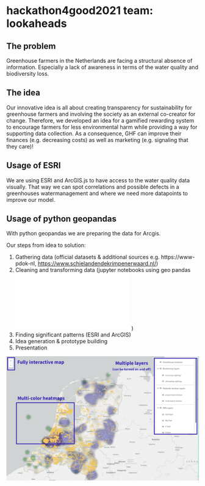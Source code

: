 # hackathon4good2021 team: lookaheads

## The problem
Greenhouse farmers in the Netherlands are facing a structural absence of information. Especially a lack of awareness in terms of the water quality and biodiversity loss. 

## The idea
Our innovative idea is all about creating transparency for sustainability for greenhouse farmers and involving the society as an external co-creator for change. Therefore, we developed an idea for a gamified rewarding system to encourage farmers for less environmental harm while providing a way for supporting data collection. As a consequence, GHF can improve their finances (e.g. decreasing costs) as well as marketing (e.g. signaling that they care)!

## Usage of ESRI
We are using ESRI and ArcGIS.js to have access to the water quality data visually. 
That way we can spot correlations and possible defects in a greenhouses watermanagement and where we need more datapoints to improve our model.

## Usage of python geopandas 
With python geopandas we are preparing the data for Arcgis. 

Our steps from idea to solution:
1. Gathering data (official datasets & additional sources e.g. https://www-pdok-nl, https://www.schielandendekrimpenerwaard.nl/)
2. Cleaning and transforming data (jupyter notebooks using geo pandas  ![Map](measurements.py) )
3. Finding significant patterns (ESRI and ArcGIS)
4. Idea generation & prototype building
5. Presentation

![Map](https://github.com/lookaheads/hackathon4good2021/blob/main/pictures/Map.png)
